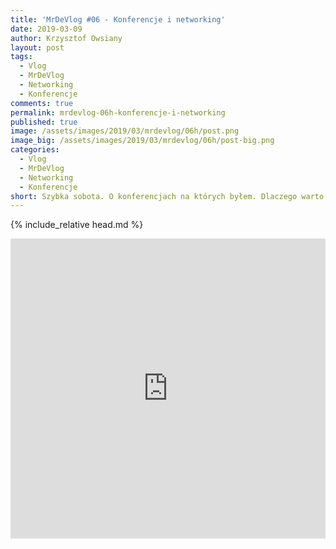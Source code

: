 ```yaml
---
title: 'MrDeVlog #06 - Konferencje i networking'
date: 2019-03-09
author: Krzysztof Owsiany
layout: post
tags:
  - Vlog
  - MrDeVlog
  - Networking
  - Konferencje
comments: true
permalink: mrdevlog-06h-konferencje-i-networking
published: true
image: /assets/images/2019/03/mrdevlog/06h/post.png
image_big: /assets/images/2019/03/mrdevlog/06h/post-big.png
categories:
  - Vlog
  - MrDeVlog
  - Networking
  - Konferencje
short: Szybka sobota. O konferencjach na których byłem. Dlaczego warto jechać. Pokazałem też mojego oblepionego laptopa. Najbliższa wizyta na konferencji SegFault University Gdańsk.
---
```

{% include_relative head.md %}

<div width="640" height="480" style="margin-left:auto; margin-right:auto;">
<embed width="100%" height="480" src="https://www.youtube.com/embed/e5kVnLuo__0"/>
</div >